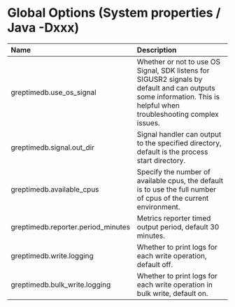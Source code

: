 # Global Options (System properties / Java -Dxxx)

| Name                               | Description                                                                                                                                                        |
|:-----------------------------------|:-------------------------------------------------------------------------------------------------------------------------------------------------------------------|
| greptimedb.use_os_signal           | Whether or not to use OS Signal, SDK listens for SIGUSR2 signals by default and can outputs some information. This is helpful when troubleshooting complex issues. |
| greptimedb.signal.out_dir          | Signal handler can output to the specified directory, default is the process start directory.                                                                      |
| greptimedb.available_cpus          | Specify the number of available cpus, the default is to use the full number of cpus of the current environment.                                                    |
| greptimedb.reporter.period_minutes | Metrics reporter timed output period, default 30 minutes.                                                                                                          |
| greptimedb.write.logging           | Whether to print logs for each write operation, default off.                                                                                                       |
| greptimedb.bulk_write.logging      | Whether to print logs for each write operation in bulk write, default on.                                                                                          |